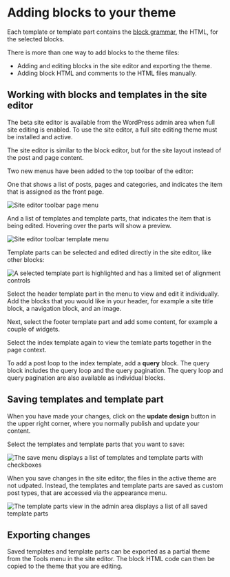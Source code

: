 # Adding blocks to your theme

Each template or template part contains the [block grammar](https://developer.wordpress.org/block-editor/principles/key-concepts/#blocks), the HTML, for the selected blocks.

There is more than one way to add blocks to the theme files:

- Adding and editing blocks in the site editor and exporting the theme.
- Adding block HTML and comments to the HTML files manually.


## Working with blocks and templates in the site editor

The beta site editor is available from the WordPress admin area when full site editing is enabled.
To use the site editor, a full site editing theme must be installed and active.

The site editor is similar to the block editor, but for the site layout instead of the post and page content.

Two new menus have been added to the top toolbar of the editor:

One that shows a list of posts, pages and categories, and indicates the item that is assigned as the front page.

![Site editor toolbar page menu](https://github.com/carolinan/gutenberg/raw/add/docs-block-based-themes/docs/designers-developers/developers/tutorials/block-based-themes/block-based-themes-page-menu.png)

And a list of templates and template parts, that indicates the item that is being edited. Hovering over the parts will show a preview.

![Site editor toolbar template menu](https://github.com/carolinan/gutenberg/raw/add/docs-block-based-themes/docs/designers-developers/developers/tutorials/block-based-themes/block-based-themes-template-menu.png)

Template parts can be selected and edited directly in the site editor, like other blocks:

![A selected template part is highlighted and has a limited set of alignment controls](https://github.com/carolinan/gutenberg/raw/add/docs-block-based-themes/docs/designers-developers/developers/tutorials/block-based-themes/block-based-themes-editor-template-part.png)


Select the header template part in the menu to view and edit it individually.
Add the blocks that you would like in your header, for example a site title block, a navigation block, and an image.

Next, select the footer template part and add some content, for example a couple of widgets.

Select the index template again to view the temlate parts together in the page context.

To add a post loop to the index template, add a **query** block.
The query block includes the query loop and the query pagination.
The query loop and query pagination are also available as individual blocks.


## Saving templates and template part

When you have made your changes, click on the **update design** button in the upper right corner,
where you normally publish and update your content.

Select the templates and template parts that you want to save:

![The save menu displays a list of templates and template parts with checkboxes](https://github.com/carolinan/gutenberg/raw/add/docs-block-based-themes/docs/designers-developers/developers/tutorials/block-based-themes/block-based-themes-save.png)


When you save changes in the site editor, the files in the active theme are not udpated.
Instead, the templates and template parts are saved as custom post types, that are accessed via the appearance menu.

![The template parts view in the admin area displays a list of all saved template parts](https://github.com/carolinan/gutenberg/raw/add/docs-block-based-themes/docs/designers-developers/developers/tutorials/block-based-themes/block-based-themes-appearance-template-parts.png)


## Exporting changes

Saved templates and template parts can be exported as a partial theme from the Tools menu in the site editor.
The block HTML code can then be copied to the theme that you are editing.
